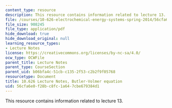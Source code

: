 ```yaml
---
content_type: resource
description: This resource contains information related to lecture 13.
file: /courses/10-626-electrochemical-energy-systems-spring-2014/56cfa6e0f28bc8fc1a647cbe679384d1_MIT10_626S14_S11lec13.pdf
file_size: 908245
file_type: application/pdf
hide_download: true
hide_download_original: null
learning_resource_types:
- Lecture Notes
license: https://creativecommons.org/licenses/by-nc-sa/4.0/
ocw_type: OCWFile
parent_title: Lecture Notes
parent_type: CourseSection
parent_uid: b06bfa4c-51cb-c135-2f53-c2b2f9f05768
resourcetype: Document
title: 10.626 Lecture Notes, Butler-Volmer equation
uid: 56cfa6e0-f28b-c8fc-1a64-7cbe679384d1
---
```

This resource contains information related to lecture 13.